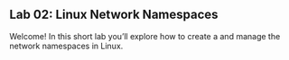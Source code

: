 ## Lab 02: Linux Network Namespaces

Welcome! In this short lab you’ll explore how to create a and manage the network namespaces in Linux.